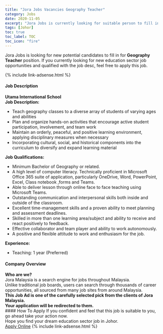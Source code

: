 ```yaml
---
title: "Jora Jobs Vacancies Geography Teacher" 
category: Jobs 
date: 2020-11-05 
excerpt: "Jora Jobs is currently looking for suitable person to fill in the Geography Teacher which positioned at Johor" 
tags: [Johor] 
toc: true 
toc_label: TOC 
toc_icon: "fire" 
--- 
```


<p>Jora Jobs is looking for new potential candidates to fill in for <b>Geography Teacher</b> position. If you currently looking for new education sector job opportunities and qualified with the job desc, feel free to apply this job.
</p>{% include link-adsense.html %} 
 <div><div><div><h4>Job Description</h4></div></div><div><div><span><div><div><strong>Utama International School</strong></div><div><div><strong>Job Description:</strong></div><ul><li>Teach geography classes to a diverse array of students of varying ages and abilities</li><li>Plan and organize hands-on activities that encourage active student participation, involvement, and team work</li><li>Maintain an orderly, peaceful, and positive learning environment, applying disciplinary measures when necessary</li><li>Incorporating cultural, social, and historical components into the curriculum to diversify and expand learning material</li></ul><div><div><strong>Job Qualifications:</strong></div><ul><li>Minimum Bachelor of Geography or related.</li><li>A high level of computer literacy. Technically proficient in Microsoft Office 365 suite of application, particularly OneDrive, Word, PowerPoint, Excel, Class notebook ,forms and Teams.</li><li>Able to deliver lesson through online face to face teaching using Microsoft Teams.</li><li>Outstanding communication and interpersonal skills both inside and outside of the classroom.</li><li>Excellent time-management skills and a proven ability to meet planning and assessment deadlines.</li><li>Skilled in more than one learning area/subject and ability to receive and react positively to feedback.</li><li>Effective collaborator and team player and ability to work autonomously.</li><li>A positive and flexible attitude to work and enthusiasm for the job.</li></ul><div><div><strong>Experience:</strong></div><ul><li>Teaching: 1 year (Preferred)</li></ul></div></div></div></div></span></div></div></div> 
<div><div><div><h4>Company Overview</h4></div></div><div><div><span><div><div>
<strong>Who are we?</strong></div>
<div>
	Jora Malaysia is a search engine for jobs throughout Malaysia.<br>
	Unlike traditional job boards, users can search through thousands of career opportunities, all sourced from many job sites from around Malaysia.&#160;</div>
<div>
<div>
<strong>This Job Ad is one of the carefully selected pick from the clients of Jora Malaysia.</strong></div>
<div>
<strong>Your application will be redirected to them.</strong></div>
</div></div></span></div></div></div> 
#### How To Apply 
If you confident and feel that this job is suitable to you, go ahead take your action now. <br/> 
Hope you find your dream education sector job in Johor. <br/> 
<a href="https://www.jobstreet.com.my/en/job/geography-teacher-4418365?jobId=jobstreet-my-job-4418365&sectionRank=29&token=0~825f6d23-158a-4988-a0d5-91d95ab3d672&fr=SRP%20View%20In%20New%20Ta" class="btn btn--info" target="_blank" rel="nofollow noopenner">Apply Online</a> 
{% include link-adsense.html %} 